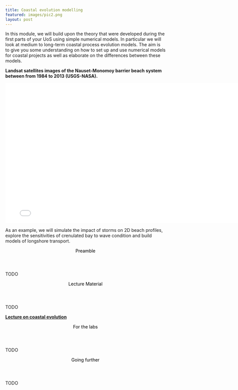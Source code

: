```yaml
---
title: Coastal evolution modelling
featured: images/pic2.png
layout: post
---
```


In this module, we will build upon the theory that were developed during the first parts of your UoS using simple numerical models. In particular we will look at medium to long-term coastal process evolution models. The aim is to give you some understanding on how to set up and use numerical models for coastal projects as well as elaborate on the differences between these models.

**Landsat satellites images of the Nauset-Monomoy barrier beach system between from 1984 to 2013 (USGS-NASA).**
<iframe width="780" height="440" src="/assets/images/coasts.mp4" frameborder="0" allowfullscreen></iframe>

As an example, we will simulate the impact of storms on 2D beach profiles, explore the sensitivities of crenulated bay to wave condition and build models of longshore transport.

<section>
  <header>
    <span class="byline"><font color = "#000000">Preamble</font></span>
  </header>
  <p>TODO</p>
</section>

<section>
  <header>
    <span class="byline"><font color = "#000000">Lecture Material</font></span>
  </header>
  <p>TODO</p>
  <p><strong><a href="http://geoslearn.github.io/OceanData/#" target="_blank">Lecture on coastal evolution</a></strong></p>
</section>

<section>
  <header>
    <span class="byline"><font color = "#000000">For the labs</font></span>
  </header>
  <p>TODO</p>
</section>

<section>
  <header>
    <span class="byline"><font color = "#000000">Going further</font></span>
  </header>
  <p>TODO</p>
</section>
